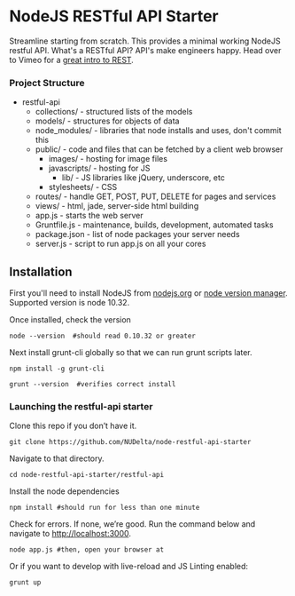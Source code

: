 # NodeJS RESTful API Starter

Streamline starting from scratch. This provides a minimal working NodeJS restful API. What's a RESTful API? API's make engineers happy. Head over to Vimeo for a [great intro to REST](http://vimeo.com/17785736).

### Project Structure

- restful-api
    - collections/ - structured lists of the models
    - models/ - structures for objects of data
    - node_modules/ - libraries that node installs and uses, don't commit this
    - public/ - code and files that can be fetched by a client web browser
        - images/ - hosting for image files
        - javascripts/ - hosting for JS
            - lib/ - JS libraries like jQuery, underscore, etc
        - stylesheets/ - CSS
    - routes/ - handle GET, POST, PUT, DELETE for pages and services
    - views/ - html, jade, server-side html building
    - app.js - starts the web server
    - Gruntfile.js - maintenance, builds, development, automated tasks
    - package.json - list of node packages your server needs
    - server.js - script to run app.js on all your cores

## Installation

First you'll need to install NodeJS from [nodejs.org](http://nodejs.org/download/) or [node version manager](https://github.com/creationix/nvm). Supported version is node 10.32.

Once installed, check the version

    node --version  #should read 0.10.32 or greater

Next install grunt-cli globally so that we can run grunt scripts later.

    npm install -g grunt-cli

    grunt --version  #verifies correct install

### Launching the restful-api starter

Clone this repo if you don’t have it.

    git clone https://github.com/NUDelta/node-restful-api-starter

Navigate to that directory.

    cd node-restful-api-starter/restful-api

Install the node dependencies

    npm install #should run for less than one minute

Check for errors. If none, we’re good. Run the command below and navigate to [http://localhost:3000](http://localhost:3000).

    node app.js #then, open your browser at

Or if you want to develop with live-reload and JS Linting enabled:

    grunt up
